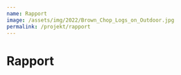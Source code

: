 ```yaml
---
name: Rapport
image: /assets/img/2022/Brown_Chop_Logs_on_Outdoor.jpg
permalink: /projekt/rapport
---
```


# <a class="qicon-data-load"/> Rapport
